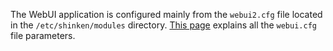 The WebUI application is configured mainly from the `webui2.cfg` file located in the `/etc/shinken/modules` directory. [This page](https://github.com/shinken-monitoring/mod-webui/wiki/Configuration---Main-parameters) explains all the `webui.cfg` file parameters.
